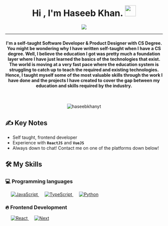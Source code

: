 <h1 align="center">Hi , I'm Haseeb Khan. <img src="https://media.giphy.com/media/hvRJCLFzcasrR4ia7z/giphy.gif" width="35"></h1>
<p align="center">
  <a href="https://github.com/DenverCoder1/readme-typing-svg"><img src="https://readme-typing-svg.herokuapp.com?lines=Software+Engineer;Front+End+Developer;React%20|%20React+Native%20|%20Vue%20;Product%20Designer;Always%20learning%20new%20things&center=true&width=500&height=50"></a>
</p>
<hr/>
<h4 align="center">I'm a self-taught Software Developer & Product Designer with CS Degree. You might be wondering why I have written self-taught when I have a CS degree. Well, I believe the education I got was pretty much a foundation layer where I have just learned the basics of the technologies that exist. The world is moving at a very fast pace where the education system is struggling to catch up to teach the required and existing technologies. Hence, I taught myself some of the most valuable skills through the work I have done and the projects I have created to cover the gap between my education and skills required by the industry.</h4>
<br>
<p align="center"> <img src="https://komarev.com/ghpvc/?username=haseebkhanyt&label=Profile%20views&color=0e75b6&style=plastic" alt="haseebkhanyt" /> </p>

## ✍ Key Notes

- Self taught, frontend developer
- Experience with **`ReactJS`** and **`VueJS`**
- Always down to chat! Contact me on one of the platforms down below!

## 🛠️ My Skills
  
### 💻 Programming languages

<p align="left">
  &emsp;
  <a href="https://developer.mozilla.org/en-US/docs/Web/JavaScript" target="_blank"> 
     <img alt="JavaScript" src="https://img.shields.io/badge/JavaScript-F7DF1E?style=for-the-badge&logo=javascript&logoColor=white">
   </a> 
  &emsp;
  <a href="https://www.tutorialspoint.com/typescript/index.htm" target="_blank"> 
    <img alt="TypeScript" src="https://img.shields.io/badge/TypeScript-007ACC?style=for-the-badge&logo=typescript&logoColor=white">
  </a> 
  &emsp;
   <a href="https://www.python.org" target="_blank">
    <img alt="Python" src="https://img.shields.io/badge/Python-3776AB?style=for-the-badge&logo=python&logoColor=white">
  </a>
</p>

### 🔥 Frontend Development

<p align="left"> 
  &emsp; 
  <a href="https://react.dev/" target="_blank"> 
   <img alt="React" src="https://img.shields.io/badge/React-20232A?style=for-the-badge&logo=react&logoColor=61DAFB">
  </a>   
  &emsp;
  <a href="https://nextjs.org/" target="_blank">
    <img alt="Next" src="https://img.shields.io/badge/next.js-000000?style=for-the-badge&logo=nextdotjs&logoColor=white">
  </a> 
</p>

